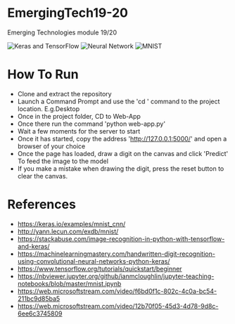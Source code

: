 # EmergingTech19-20
 Emerging Technologies module 19/20

![Keras and TensorFlow](https://miro.medium.com/max/600/1*HLziSq4zU8TNCNJBuuQQVw.jpeg)
![Neural Network](https://blog.aimultiple.com/wp-content/uploads/2017/08/neural-network.png)
![MNIST](https://camo.githubusercontent.com/d440ac2eee1cb3ea33340a2c5f6f15a0878e9275/687474703a2f2f692e7974696d672e636f6d2f76692f3051493378675875422d512f687164656661756c742e6a7067)

# How To Run
- Clone and extract the repository
- Launch a Command Prompt and use the 'cd ' command to the project location. E.g.Desktop
- Once in the project folder, CD to Web-App
- Once there run the command 'python web-app.py'
- Wait a few moments for the server to start
- Once it has started, copy the address 'http://127.0.0.1:5000/' and open a browser of your choice
- Once the page has loaded, draw a digit on the canvas and click 'Predict' To feed the image to the model
- If you make a mistake when drawing the digit, press the reset button to clear the canvas.

# References
- https://keras.io/examples/mnist_cnn/
- http://yann.lecun.com/exdb/mnist/
- https://stackabuse.com/image-recognition-in-python-with-tensorflow-and-keras/
- https://machinelearningmastery.com/handwritten-digit-recognition-using-convolutional-neural-networks-python-keras/
- https://www.tensorflow.org/tutorials/quickstart/beginner
- https://nbviewer.jupyter.org/github/ianmcloughlin/jupyter-teaching-notebooks/blob/master/mnist.ipynb
- https://web.microsoftstream.com/video/f6bd0f1c-802c-4c0a-bc54-211bc9d85ba5
- https://web.microsoftstream.com/video/12b70f05-45d3-4d78-9d8c-6ee6c3745809
